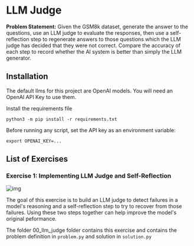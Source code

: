 # LLM Judge 

**Problem Statement:** Given the GSM8k dataset, generate the answer to the questions, 
use an LLM judge to evaluate the responses, 
then use a self-reflection step to regenerate answers to those questions 
which the LLM judge has decided that they were not correct.
Compare the accuracy of each step to record whether the AI system is better than simply the LLM generator. 

## Installation

The default llms for this project are OpenAI models. You will need an OpenAI API Key to use them. 

Install the requirements file

```python3 -m pip install -r requirements.txt```

Before running any script, set the API key as an environment variable:

```export OPENAI_KEY=...```

## List of Exercises 

### Exercise 1: Implementing LLM Judge and Self-Reflection

![img](media/00_llm_judge.png)

The goal of this exercise is to build an LLM judge to detect failures in a model's reasoning and a self-reflection step to try to recover from those failures. Using these two steps together can help improve the model's original peformance.

The folder 00_llm_judge folder contains this exercise and contains the problem definition in `problem.py` and solution in `solution.py`
